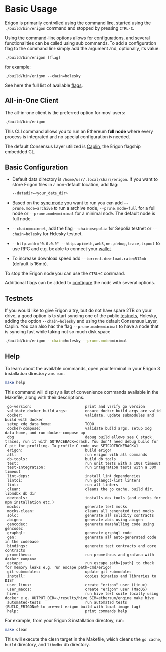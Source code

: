 # Basic Usage

Erigon is primarily controlled using the command line, started using the `./build/bin/erigon` command and stopped by pressing `CTRL-C`.

Using the command-line options allows for configurations, and several functionalities can be called using sub commands. To add a configuration flag to the command line simply add the argument and, optionally, its value:

```shell
./build/bin/erigon [flag]
```

for example:

```shell
./build/bin/erigon --chain=holesky
```

See here the full list of available [flags]().

## All-in-One Client

The all-in-one client is the preferred option for most users:

```bash
./build/bin/erigon
```

This CLI command allows you to run an Ethereum **full node** where every process is integrated and no special configuration is needed.

The default Consensus Layer utilized is [Caplin](caplin.md), the Erigon flagship embedded CL.

## Basic Configuration​

* Default data directory is `/home/usr/.local/share/erigon`. If you want to store Erigon files in a non-default location, add flag:

    ```bash
    --datadir=<your_data_dir>
    ```

* Based on the [sync mode](sync-modes.md) you want to run you can add ```--prune.mode=archive``` to run a archive node, ```--prune.mode=full``` for a full node or ```--prune.mode=minimal``` for a minimal node.
The default node is full node.
* ```--chain=mainnet```, add the flag `--chain=sepolia` for Sepolia testnet or `--chain=holesky` for Holesky testnet.
* ```--http.addr="0.0.0.0" --http.api=eth,web3,net,debug,trace,txpool``` to use RPC and e.g. be able to connect your [wallet](web3-wallet.md).
* To increase download speed add ```--torrent.download.rate=512mb``` (default is 16mb).

To stop the Erigon node you can use the ```CTRL+C``` command.

Additional flags can be added to [configure](configuring-erigon.md) the node with several options.


## Testnets

If you would like to give Erigon a try, but do not have spare 2TB on your drive, a good option is to start syncing one of the public [testnets](supported-networks.md#testnets), Holesky, adding the option `--chain=holesky` and using the default Consensus Layer, Caplin. You can also had the flag `--prune.mode=minimal` to have a node that is syncing fast while taking not so much disk space:

```bash
./build/bin/erigon --chain=holesky --prune.mode=minimal
```

## Help

To learn about the available commands, open your terminal in your Erigon 3 installation directory and run:

```bash
make help
```
 
This command will display a list of convenience commands available in the Makefile, along with their descriptions.


```
 go-version:                        print and verify go version
 validate_docker_build_args:        ensure docker build args are valid
 docker:                            validate, update submodules and build with docker
 setup_xdg_data_home:               TODO
 docker-compose:                    validate build args, setup xdg data home, and run docker-compose up
 dbg                                debug build allows see C stack traces, run it with GOTRACEBACK=crash. You don't need debug build for C pit for profiling. To profile C code use SETCGOTRCKEBACK=1
 erigon:                            build erigon
 all:                               run erigon with all commands
 db-tools:                          build db tools
 test:                              run unit tests with a 100s timeout
 test-integration:                  run integration tests with a 30m timeout
 lint-deps:                         install lint dependencies
 lintci:                            run golangci-lint linters
 lint:                              run all linters
 clean:                             cleans the go cache, build dir, libmdbx db dir
 devtools:                          installs dev tools (and checks for npm installation etc.)
 mocks:                             generate test mocks
 mocks-clean:                       cleans all generated test mocks
 solc:                              generate all solidity contracts
 abigen:                            generate abis using abigen
 gencodec:                          generate marshalling code using gencodec
 graphql:                           generate graphql code
 gen:                               generate all auto-generated code in the codebase
 bindings:                          generate test contracts and core contracts
 prometheus:                        run prometheus and grafana with docker-compose
 escape:                            run escape path={path} to check for memory leaks e.g. run escape path=cmd/erigon
 git-submodules:                    update git submodules
 install:                           copies binaries and libraries to DIST
 user_linux:                        create "erigon" user (Linux)
 user_macos:                        create "erigon" user (MacOS)
 hive:                              run hive test suite locally using docker e.g. OUTPUT_DIR=~/results/hive SIM=ethereum/engine make hive
 automated-tests                    run automated tests (BUILD_ERIGON=0 to prevent erigon build with local image tag)
 help:                              print commands help

```

For example, from your Erigon 3 installation directory, run:

```bash
make clean
```

This will execute the clean target in the Makefile, which cleans the ```go cache```, ```build``` directory, and ```libmdbx``` db directory.